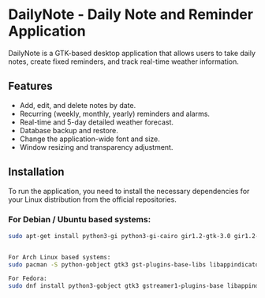 
# DailyNote - Daily Note and Reminder Application

DailyNote is a GTK-based desktop application that allows users to take daily notes, create fixed reminders, and track real-time weather information.

## Features

* Add, edit, and delete notes by date.
* Recurring (weekly, monthly, yearly) reminders and alarms.
* Real-time and 5-day detailed weather forecast.
* Database backup and restore.
* Change the application-wide font and size.
* Window resizing and transparency adjustment.

## Installation

To run the application, you need to install the necessary dependencies for your Linux distribution from the official repositories.

### For Debian / Ubuntu based systems:

```bash
sudo apt-get install python3-gi python3-gi-cairo gir1.2-gtk-3.0 gir1.2-gst-plugins-base-1.0 gir1.2-appindicator3-0.1 gir1.2-notify-0.7 python3-requests


For Arch Linux based systems:
sudo pacman -S python-gobject gtk3 gst-plugins-base-libs libappindicator-gtk3 libnotify python-requests

For Fedora:
sudo dnf install python3-gobject gtk3 gstreamer1-plugins-base libappindicator-gtk3 libnotify python3-requests


